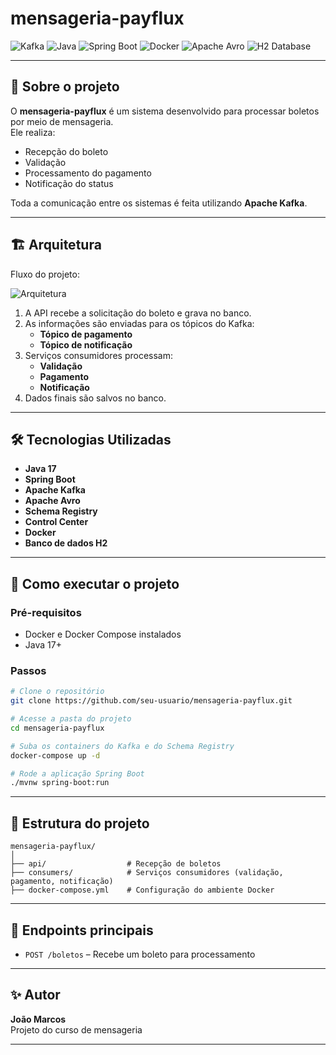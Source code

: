 
# mensageria-payflux

![Kafka](https://img.shields.io/badge/Apache%20Kafka-000?logo=apachekafka&logoColor=white)
![Java](https://img.shields.io/badge/Java-ED8B00?logo=openjdk&logoColor=white)
![Spring Boot](https://img.shields.io/badge/Spring%20Boot-6DB33F?logo=springboot&logoColor=white)
![Docker](https://img.shields.io/badge/Docker-2496ED?logo=docker&logoColor=white)
![Apache Avro](https://img.shields.io/badge/Apache%20Avro-1F2D3D?logo=apache&logoColor=white)
![H2 Database](https://img.shields.io/badge/H2%20Database-0072C6?logo=h2&logoColor=white)

---

## 📖 Sobre o projeto
O **mensageria-payflux** é um sistema desenvolvido para processar boletos por meio de mensageria.  
Ele realiza:
- Recepção do boleto
- Validação
- Processamento do pagamento
- Notificação do status

Toda a comunicação entre os sistemas é feita utilizando **Apache Kafka**.

---

## 🏗 Arquitetura

Fluxo do projeto:

![Arquitetura](https://github.com/user-attachments/assets/0dff7ced-6b21-4a1b-aecd-01815d6e7be7)

1. A API recebe a solicitação do boleto e grava no banco.
2. As informações são enviadas para os tópicos do Kafka:
    - **Tópico de pagamento**
    - **Tópico de notificação**
3. Serviços consumidores processam:
    - **Validação**
    - **Pagamento**
    - **Notificação**
4. Dados finais são salvos no banco.

---

## 🛠 Tecnologias Utilizadas

- **Java 17**
- **Spring Boot**
- **Apache Kafka**
- **Apache Avro**
- **Schema Registry**
- **Control Center**
- **Docker**
- **Banco de dados H2**

---

## 🚀 Como executar o projeto

### Pré-requisitos
- Docker e Docker Compose instalados
- Java 17+

### Passos

```bash
# Clone o repositório
git clone https://github.com/seu-usuario/mensageria-payflux.git

# Acesse a pasta do projeto
cd mensageria-payflux

# Suba os containers do Kafka e do Schema Registry
docker-compose up -d

# Rode a aplicação Spring Boot
./mvnw spring-boot:run
```

---

## 📂 Estrutura do projeto

```
mensageria-payflux/
│
├── api/                  # Recepção de boletos
├── consumers/            # Serviços consumidores (validação, pagamento, notificação)
├── docker-compose.yml    # Configuração do ambiente Docker

```

---

## 🔗 Endpoints principais
- `POST /boletos` – Recebe um boleto para processamento

---

## ✨ Autor
**João Marcos**  
Projeto do curso de mensageria

---


